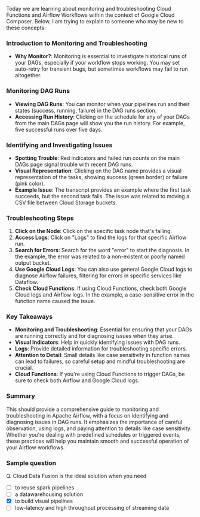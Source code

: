 Today we are learning about monitoring and troubleshooting Cloud Functions and Airflow Workflows within the context of Google Cloud Composer. Below, I am trying to explain to someone who may be new to these concepts:

### Introduction to Monitoring and Troubleshooting

- **Why Monitor?**: Monitoring is essential to investigate historical runs of your DAGs, especially if your workflow stops working. You may set auto-retry for transient bugs, but sometimes workflows may fail to run altogether.

### Monitoring DAG Runs

- **Viewing DAG Runs**: You can monitor when your pipelines run and their states (success, running, failure) in the DAG runs section.
- **Accessing Run History**: Clicking on the schedule for any of your DAGs from the main DAGs page will show you the run history. For example, five successful runs over five days.

### Identifying and Investigating Issues

- **Spotting Trouble**: Red indicators and failed run counts on the main DAGs page signal trouble with recent DAG runs.
- **Visual Representation**: Clicking on the DAG name provides a visual representation of the tasks, showing success (green border) or failure (pink color).
- **Example Issue**: The transcript provides an example where the first task succeeds, but the second task fails. The issue was related to moving a CSV file between Cloud Storage buckets.

### Troubleshooting Steps

1. **Click on the Node**: Click on the specific task node that's failing.
2. **Access Logs**: Click on "Logs" to find the logs for that specific Airflow run.
3. **Search for Errors**: Search for the word "error" to start the diagnosis. In the example, the error was related to a non-existent or poorly named output bucket.
4. **Use Google Cloud Logs**: You can also use general Google Cloud logs to diagnose Airflow failures, filtering for errors in specific services like Dataflow.
5. **Check Cloud Functions**: If using Cloud Functions, check both Google Cloud logs and Airflow logs. In the example, a case-sensitive error in the function name caused the issue.

### Key Takeaways

- **Monitoring and Troubleshooting**: Essential for ensuring that your DAGs are running correctly and for diagnosing issues when they arise.
- **Visual Indicators**: Help in quickly identifying issues with DAG runs.
- **Logs**: Provide detailed information for troubleshooting specific errors.
- **Attention to Detail**: Small details like case sensitivity in function names can lead to failures, so careful setup and mindful troubleshooting are crucial.
- **Cloud Functions**: If you're using Cloud Functions to trigger DAGs, be sure to check both Airflow and Google Cloud logs.

### Summary

This should provide a comprehensive guide to monitoring and troubleshooting in Apache Airflow, with a focus on identifying and diagnosing issues in DAG runs. It emphasizes the importance of careful observation, using logs, and paying attention to details like case sensitivity. Whether you're dealing with predefined schedules or triggered events, these practices will help you maintain smooth and successful operation of your Airflow workflows.



### Sample question
Q. Cloud Data Fusion is the ideal solution when you need
- [ ] to reuse spark pipelines
- [ ] a datawarehousing solution
- [x] to build visual pipelines
- [ ] low-latency and high throughput processing of streaming data